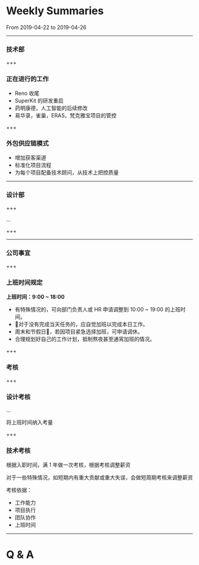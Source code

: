 # Weekly Summaries

From 2019-04-22 to 2019-04-26

---

### 技术部

+++

### 正在进行的工作

- Reno 收尾
- SuperKit 的研发重启
- 药明康德，人工智能的后续修改
- 易华录，雀巢，ERAS，梵克雅宝项目的管控

+++

### 外包供应链模式

- 增加获客渠道
- 标准化项目流程
- 为每个项目配备技术顾问，从技术上把控质量

---

### 设计部

+++

...

+++

---

### 公司事宜

+++

### 上班时间规定

**上班时间：9:00 ~ 18:00**

- 有特殊情况的，可向部门负责人或 HR 申请调整到 10:00 ~ 19:00 的上班时间。
- 对于没有完成当天任务的，应自觉加班以完成本日工作。
- 周末和节假日，若因项目紧急选择加班，可申请调休。
- 合理规划好自己的工作计划，抵制熬夜甚至通宵加班的情况。

+++

### 考核

+++

### 设计考核

...

将上班时间纳入考量

+++

### 技术考核

根据入职时间，满 1 年做一次考核，根据考核调整薪资

对于一些特殊情况，如短期内有重大贡献或重大失误，会做短周期考核来调整薪资

考核依据：

- 工作能力
- 项目执行
- 团队协作
- 上班时间

---

# Q & A



